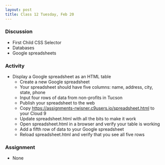 ```yaml
---
layout: post
title: Class 12 Tuesday, Feb 20
---
```


### Discussion

* First Child CSS Selector
* Databases
* Google spreadsheets

### Activity

* Display a Google spreadsheet as an HTML table
  * Create a new Google spreadsheet
  * Your spreadsheet should have five columns: name, address, city, state, phone
  * Input four rows of data from non-profits in Tucson
  * Publish your spreadsheet to the web
  * Copy https://assignments-rwisner.c9users.io/spreadsheet.html to your Cloud 9
  * Update spreadsheet.html with all the bits to make it work
  * Open spreadsheet.html in a browser and verify your table is working
  * Add a fifth row of data to your Google spreadsheet
  * Reload spreadsheet.html and verify that you see all five rows

### Assignment

* None
